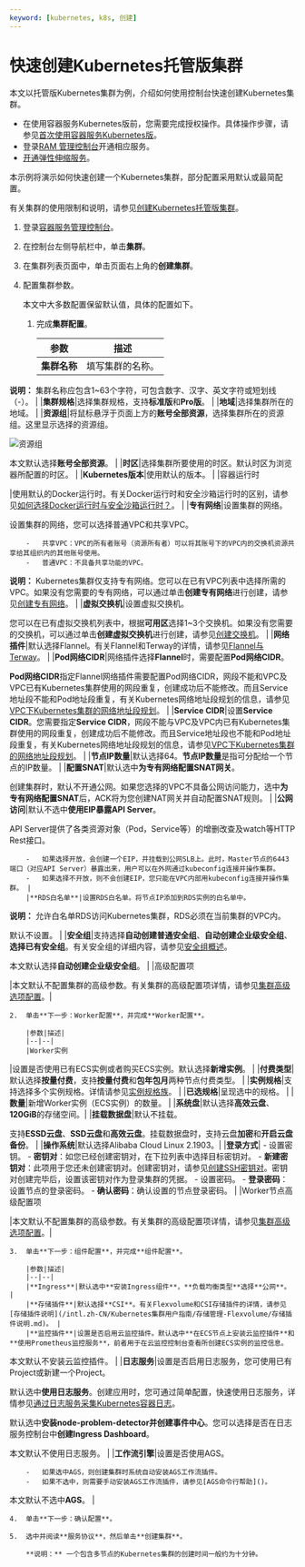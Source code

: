 ```yaml
---
keyword: [kubernetes, k8s, 创建]
---
```


# 快速创建Kubernetes托管版集群

本文以托管版Kubernetes集群为例，介绍如何使用控制台快速创建Kubernetes集群。

-   在使用容器服务Kubernetes版前，您需要完成授权操作。具体操作步骤，请参见[首次使用容器服务Kubernetes版](/intl.zh-CN/快速入门/首次使用容器服务Kubernetes版.md)。
-   登录[RAM 管理控制台](https://ram.console.aliyun.com/)开通相应服务。
-   [开通弹性伸缩服务]()。

本示例将演示如何快速创建一个Kubernetes集群，部分配置采用默认或最简配置。

有关集群的使用限制和说明，请参见[创建Kubernetes托管版集群](/intl.zh-CN/Kubernetes集群用户指南/集群管理/创建集群/创建Kubernetes托管版集群.md)。

1.  登录[容器服务管理控制台](https://cs.console.aliyun.com)。

2.  在控制台左侧导航栏中，单击**集群**。

3.  在集群列表页面中，单击页面右上角的**创建集群**。

4.  配置集群参数。

    本文中大多数配置保留默认值，具体的配置如下。

    1.  完成**集群配置**。

        |参数|描述|
        |--|--|
        |**集群名称**|填写集群的名称。

**说明：** 集群名称应包含1~63个字符，可包含数字、汉字、英文字符或短划线（-）。 |
        |**集群规格**|选择集群规格，支持**标准版**和**Pro版**。 |
        |**地域**|选择集群所在的地域。 |
        |**资源组**|将鼠标悬浮于页面上方的**账号全部资源**，选择集群所在的资源组。这里显示选择的资源组。

![资源组](https://static-aliyun-doc.oss-accelerate.aliyuncs.com/assets/img/zh-CN/0706659951/p127165.png)

本文默认选择**账号全部资源**。 |
        |**时区**|选择集群所要使用的时区。默认时区为浏览器所配置的时区。 |
        |**Kubernetes版本**|使用默认的版本。 |
        |容器运行时

|使用默认的Docker运行时。有关Docker运行时和安全沙箱运行时的区别，请参见[如何选择Docker运行时与安全沙箱运行时？](/intl.zh-CN/Kubernetes集群用户指南/安全沙箱管理/如何选择Docker运行时与安全沙箱运行时？.md)。 |
        |**专有网络**|设置集群的网络。

设置集群的网络，您可以选择普通VPC和共享VPC。

        -   共享VPC：VPC的所有者账号（资源所有者）可以将其账号下的VPC内的交换机资源共享给其组织内的其他账号使用。
        -   普通VPC：不具备共享功能的VPC。
**说明：** Kubernetes集群仅支持专有网络。您可以在已有VPC列表中选择所需的VPC。如果没有您需要的专有网络，可以通过单击**创建专有网络**进行创建，请参见[创建专有网络](/intl.zh-CN/专有网络和交换机/管理专有网络/创建专有网络.md)。 |
        |**虚拟交换机**|设置虚拟交换机。

您可以在已有虚拟交换机列表中，根据**可用区**选择1~3个交换机。如果没有您需要的交换机，可以通过单击**创建虚拟交换机**进行创建，请参见[创建交换机](/intl.zh-CN/专有网络和交换机/管理交换机/创建交换机.md)。 |
        |**网络插件**|默认选择Flannel。有关Flannel和Terway的详情，请参见[Flannel与Terway](/intl.zh-CN/Kubernetes集群用户指南/网络管理/容器网络CNI/如何使用Terway网络插件.md)。 |
        |**Pod网络CIDR**|网络插件选择**Flannel**时，需要配置**Pod网络CIDR**。

**Pod网络CIDR**指定Flannel网络插件需要配置Pod网络CIDR，网段不能和VPC及VPC已有Kubernetes集群使用的网段重复，创建成功后不能修改。而且Service地址段不能和Pod地址段重复，有关Kubernetes网络地址段规划的信息，请参见[VPC下Kubernetes集群的网络地址段规划](/intl.zh-CN/Kubernetes集群用户指南/网络管理/VPC下Kubernetes集群的网络地址段规划.md)。 |
        |**Service CIDR**|设置**Service CIDR**。您需要指定**Service CIDR**，网段不能与VPC及VPC内已有Kubernetes集群使用的网段重复，创建成功后不能修改。而且Service地址段也不能和Pod地址段重复，有关Kubernetes网络地址段规划的信息，请参见[VPC下Kubernetes集群的网络地址段规划](/intl.zh-CN/Kubernetes集群用户指南/网络管理/VPC下Kubernetes集群的网络地址段规划.md)。 |
        |**节点IP数量**|默认选择64。**节点IP数量**是指可分配给一个节点的IP数量。 |
        |**配置SNAT**|默认选中**为专有网络配置SNAT网关**。

创建集群时，默认不开通公网。如果您选择的VPC不具备公网访问能力，选中**为专有网络配置SNAT**后，ACK将为您创建NAT网关并自动配置SNAT规则。 |
        |**公网访问**|默认不选中**使用EIP暴露API Server**。

API Server提供了各类资源对象（Pod，Service等）的增删改查及watch等HTTP Rest接口。

        -   如果选择开放，会创建一个EIP，并挂载到公网SLB上。此时，Master节点的6443端口（对应API Server）暴露出来，用户可以在外网通过kubeconfig连接并操作集群。
        -   如果选择不开放，则不会创建EIP，您只能在VPC内部用kubeconfig连接并操作集群。 |
        |**RDS白名单**|设置RDS白名单。将节点IP添加到RDS实例的白名单中。

**说明：** 允许白名单RDS访问Kubernetes集群，RDS必须在当前集群的VPC内。

默认不设置。 |
        |**安全组**|支持选择**自动创建普通安全组**、**自动创建企业级安全组**、**选择已有安全组**。有关安全组的详细内容，请参见[安全组概述](/intl.zh-CN/安全/安全组/安全组概述.md)。

本文默认选择**自动创建企业级安全组**。 |
        |高级配置项

|本文默认不配置集群的高级参数。有关集群的高级配置项详情，请参见[集群高级选项配置](/intl.zh-CN/Kubernetes集群用户指南/集群管理/创建集群/创建Kubernetes托管版集群.md)。|

    2.  单击**下一步：Worker配置**，并完成**Worker配置**。

        |参数|描述|
        |--|--|
        |Worker实例

|设置是否使用已有ECS实例或者购买ECS实例。默认选择**新增实例**。 |
        |**付费类型**|默认选择**按量付费**，支持**按量付费**和**包年包月**两种节点付费类型。 |
        |**实例规格**|支持选择多个实例规格。详情请参见[实例规格族](/intl.zh-CN/实例/实例规格族.md)。 |
        |**已选规格**|呈现选中的规格。 |
        |**数量**|新增Worker实例（ECS实例）的数量。 |
        |**系统盘**|默认选择**高效云盘**、**120GiB**的存储空间。|
        |**挂载数据盘**|默认不挂载。

支持**ESSD云盘**、**SSD云盘**和**高效云盘**。挂载数据盘时，支持云盘**加密**和**开启云盘备份**。 |
        |**操作系统**|默认选择Alibaba Cloud Linux 2.1903。|
        |**登录方式**|        -   设置密钥。
            -   **密钥对**：如您已经创建密钥对，在下拉列表中选择目标密钥对。
            -   **新建密钥对**：此项用于您还未创建密钥对。创建密钥对，请参见[创建SSH密钥对](/intl.zh-CN/安全/SSH密钥对/使用SSH密钥对/创建SSH密钥对.md)。密钥对创建完毕后，设置该密钥对作为登录集群的凭据。
        -   设置密码。
            -   **登录密码**：设置节点的登录密码。
            -   **确认密码**：确认设置的节点登录密码。 |
        |Worker节点高级配置项

|本文默认不配置集群的高级参数。有关集群的高级配置项详情，请参见[集群高级选项配置](/intl.zh-CN/Kubernetes集群用户指南/集群管理/创建集群/创建Kubernetes托管版集群.md)。|

    3.  单击**下一步：组件配置**，并完成**组件配置**。

        |参数|描述|
        |--|--|
        |**Ingress**|默认选中**安装Ingress组件**，**负载均衡类型**选择**公网**。 |
        |**存储插件**|默认选择**CSI**。有关Flexvolume和CSI存储插件的详情，请参见[存储插件说明](/intl.zh-CN/Kubernetes集群用户指南/存储管理-Flexvolume/存储插件说明.md)。 |
        |**监控插件**|设置是否启用云监控插件。默认选中**在ECS节点上安装云监控插件**和**使用Prometheus监控服务**，前者用于在云监控控制台查看所创建ECS实例的监控信息。

本文默认不安装云监控插件。 |
        |**日志服务**|设置是否启用日志服务，您可使用已有Project或新建一个Project。

默认选中**使用日志服务**。创建应用时，您可通过简单配置，快速使用日志服务，详情参见[通过日志服务采集Kubernetes容器日志](/intl.zh-CN/Kubernetes集群用户指南/日志管理/通过日志服务采集Kubernetes容器日志.md)。

默认选中**安装node-problem-detector并创建事件中心**。您可以选择是否在日志服务控制台中**创建Ingress Dashboard**。

本文默认不使用日志服务。 |
        |**工作流引擎**|设置是否使用AGS。

        -   如果选中AGS，则创建集群时系统自动安装AGS工作流插件。
        -   如果不选中，则需要手动安装AGS工作流插件，请参见[AGS命令行帮助]()。
本文默认不选中**AGS**。 |

    4.  单击**下一步：确认配置**。

    5.  选中并阅读**服务协议**，然后单击**创建集群**。

        **说明：** 一个包含多节点的Kubernetes集群的创建时间一般约为十分钟。


